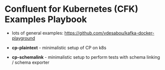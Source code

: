# Confluent for Kubernetes (CFK) Examples Playbook

* lots of general examples: https://github.com/vdesabou/kafka-docker-playground

* **cp-plaintext** - minimalistic setup of CP on k8s
* **cp-schemalink** - minimalistic setup to perform tests with schema linking / schema exporter

